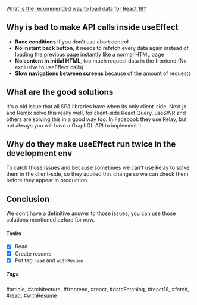 [What is the recommended way to load data for React 18?](https://www.reddit.com/r/reactjs/comments/vi6q6f/what_is_the_recommended_way_to_load_data_for)

## Why is bad to make API calls inside useEffect

- **Race conditions** if you don't use abort control
- **No instant back button**, it needs to refetch every data again instead of loading the previous page instantly like a normal HTML page
- **No content in initial HTML**, too much request data in the frontend (No exclusive to useEffect calls)
- **Slow navigations between screens** because of the amount of requests

## What are the good solutions

It's a old issue that all SPA libraries have when its only client-side.
Next.js and Remix solve this really well, for client-side React Query, useSWR and others are solving this in a good way too.
In Facebook they use Relay, but not always you will have a GraphQL API to implement it

## Why do they make useEffect run twice in the development env

To catch those issues and because sometimes we can't use Relay to solve them in the client-side, so they applied this change so we can check them before they appear in production.

## Conclusion

We don't have a definitive answer to those issues, you can use those solutions mentioned before for now.


#### Tasks
- [x] Read
- [x] Create resume
- [x] Put tag `read` and `withResume`

##### Tags
#article, #architecture, #frontend, #react, #dataFetching, #react18, #fetch, #read, #withResume
